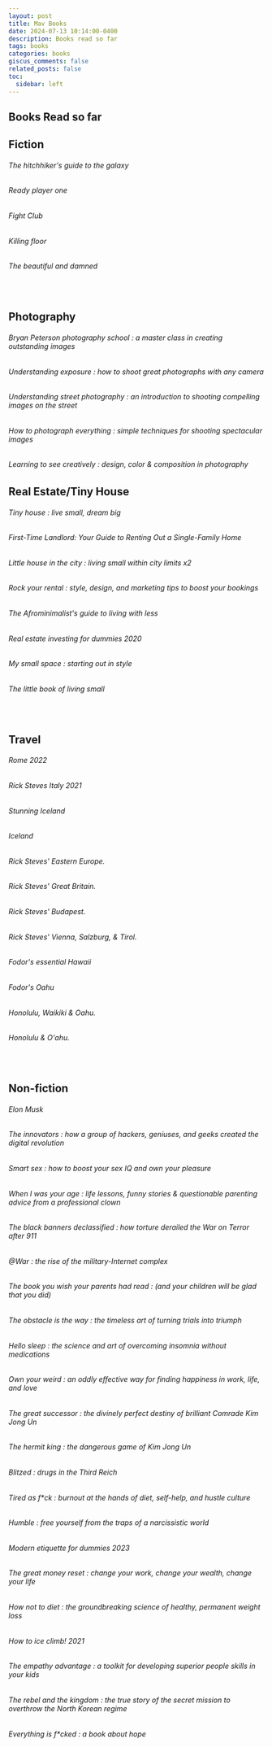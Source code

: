 ```yaml
---
layout: post
title: Mav Books
date: 2024-07-13 10:14:00-0400
description: Books read so far
tags: books
categories: books
giscus_comments: false
related_posts: false
toc:
  sidebar: left
---
```


## Books Read so far



## Fiction
###### The hitchhiker's guide to the galaxy
###### Ready player one 
###### Fight Club
###### Killing floor
###### The beautiful and damned 
$~~~~~~~~~~~$



## Photography
###### Bryan Peterson photography school : a master class in creating outstanding images 
###### Understanding exposure : how to shoot great photographs with any camera 
###### Understanding street photography : an introduction to shooting compelling images on the street 
###### How to photograph everything : simple techniques for shooting spectacular images 
###### Learning to see creatively : design, color & composition in photography



## Real Estate/Tiny House
###### Tiny house : live small, dream big 
###### First-Time Landlord: Your Guide to Renting Out a Single-Family Home
###### Little house in the city : living small within city limits x2
###### Rock your rental : style, design, and marketing tips to boost your bookings 
###### The Afrominimalist's guide to living with less 
###### Real estate investing for dummies 2020 
###### My small space : starting out in style 
###### The little book of living small 
$~~~~~~~~~~~$



## Travel
###### Rome 2022
###### Rick Steves Italy 2021
###### Stunning Iceland
###### Iceland 
###### Rick Steves' Eastern Europe.
###### Rick Steves' Great Britain.
###### Rick Steves' Budapest.
###### Rick Steves' Vienna, Salzburg, & Tirol.
###### Fodor's essential Hawaii 
###### Fodor's Oahu 
###### Honolulu, Waikiki & Oahu.
###### Honolulu & O'ahu.
$~~~~~~~~~~~$



## Non-fiction
###### Elon Musk 
###### The innovators : how a group of hackers, geniuses, and geeks created the digital revolution 
###### Smart sex : how to boost your sex IQ and own your pleasure 
###### When I was your age : life lessons, funny stories & questionable parenting advice from a professional clown 
###### The black banners declassified : how torture derailed the War on Terror after 911 
###### @War : the rise of the military-Internet complex 
###### The book you wish your parents had read : (and your children will be glad that you did) 
###### The obstacle is the way : the timeless art of turning trials into triumph 
###### Hello sleep : the science and art of overcoming insomnia without medications 
###### Own your weird : an oddly effective way for finding happiness in work, life, and love 
###### The great successor : the divinely perfect destiny of brilliant Comrade Kim Jong Un 
###### The hermit king : the dangerous game of Kim Jong Un 
###### Blitzed : drugs in the Third Reich 
###### Tired as f*ck : burnout at the hands of diet, self-help, and hustle culture 
###### Humble : free yourself from the traps of a narcissistic world 
###### Modern etiquette for dummies 2023 
###### The great money reset : change your work, change your wealth, change your life 
###### How not to diet : the groundbreaking science of healthy, permanent weight loss 
###### How to ice climb! 2021 
###### The empathy advantage : a toolkit for developing superior people skills in your kids 
###### The rebel and the kingdom : the true story of the secret mission to overthrow the North Korean regime 
###### Everything is f*cked : a book about hope 
 
